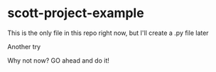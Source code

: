 # scott-project-example

This is the only file in this repo right now, but I'll create a .py file later

Another try

Why not now? GO ahead and do it!

